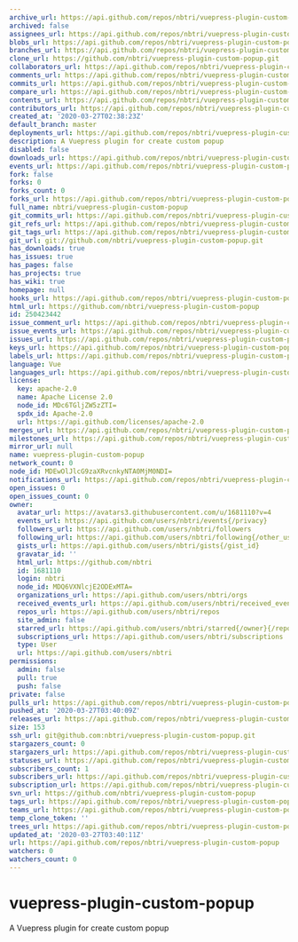 ```yaml
---
archive_url: https://api.github.com/repos/nbtri/vuepress-plugin-custom-popup/{archive_format}{/ref}
archived: false
assignees_url: https://api.github.com/repos/nbtri/vuepress-plugin-custom-popup/assignees{/user}
blobs_url: https://api.github.com/repos/nbtri/vuepress-plugin-custom-popup/git/blobs{/sha}
branches_url: https://api.github.com/repos/nbtri/vuepress-plugin-custom-popup/branches{/branch}
clone_url: https://github.com/nbtri/vuepress-plugin-custom-popup.git
collaborators_url: https://api.github.com/repos/nbtri/vuepress-plugin-custom-popup/collaborators{/collaborator}
comments_url: https://api.github.com/repos/nbtri/vuepress-plugin-custom-popup/comments{/number}
commits_url: https://api.github.com/repos/nbtri/vuepress-plugin-custom-popup/commits{/sha}
compare_url: https://api.github.com/repos/nbtri/vuepress-plugin-custom-popup/compare/{base}...{head}
contents_url: https://api.github.com/repos/nbtri/vuepress-plugin-custom-popup/contents/{+path}
contributors_url: https://api.github.com/repos/nbtri/vuepress-plugin-custom-popup/contributors
created_at: '2020-03-27T02:38:23Z'
default_branch: master
deployments_url: https://api.github.com/repos/nbtri/vuepress-plugin-custom-popup/deployments
description: A Vuepress plugin for create custom popup
disabled: false
downloads_url: https://api.github.com/repos/nbtri/vuepress-plugin-custom-popup/downloads
events_url: https://api.github.com/repos/nbtri/vuepress-plugin-custom-popup/events
fork: false
forks: 0
forks_count: 0
forks_url: https://api.github.com/repos/nbtri/vuepress-plugin-custom-popup/forks
full_name: nbtri/vuepress-plugin-custom-popup
git_commits_url: https://api.github.com/repos/nbtri/vuepress-plugin-custom-popup/git/commits{/sha}
git_refs_url: https://api.github.com/repos/nbtri/vuepress-plugin-custom-popup/git/refs{/sha}
git_tags_url: https://api.github.com/repos/nbtri/vuepress-plugin-custom-popup/git/tags{/sha}
git_url: git://github.com/nbtri/vuepress-plugin-custom-popup.git
has_downloads: true
has_issues: true
has_pages: false
has_projects: true
has_wiki: true
homepage: null
hooks_url: https://api.github.com/repos/nbtri/vuepress-plugin-custom-popup/hooks
html_url: https://github.com/nbtri/vuepress-plugin-custom-popup
id: 250423442
issue_comment_url: https://api.github.com/repos/nbtri/vuepress-plugin-custom-popup/issues/comments{/number}
issue_events_url: https://api.github.com/repos/nbtri/vuepress-plugin-custom-popup/issues/events{/number}
issues_url: https://api.github.com/repos/nbtri/vuepress-plugin-custom-popup/issues{/number}
keys_url: https://api.github.com/repos/nbtri/vuepress-plugin-custom-popup/keys{/key_id}
labels_url: https://api.github.com/repos/nbtri/vuepress-plugin-custom-popup/labels{/name}
language: Vue
languages_url: https://api.github.com/repos/nbtri/vuepress-plugin-custom-popup/languages
license:
  key: apache-2.0
  name: Apache License 2.0
  node_id: MDc6TGljZW5zZTI=
  spdx_id: Apache-2.0
  url: https://api.github.com/licenses/apache-2.0
merges_url: https://api.github.com/repos/nbtri/vuepress-plugin-custom-popup/merges
milestones_url: https://api.github.com/repos/nbtri/vuepress-plugin-custom-popup/milestones{/number}
mirror_url: null
name: vuepress-plugin-custom-popup
network_count: 0
node_id: MDEwOlJlcG9zaXRvcnkyNTA0MjM0NDI=
notifications_url: https://api.github.com/repos/nbtri/vuepress-plugin-custom-popup/notifications{?since,all,participating}
open_issues: 0
open_issues_count: 0
owner:
  avatar_url: https://avatars3.githubusercontent.com/u/1681110?v=4
  events_url: https://api.github.com/users/nbtri/events{/privacy}
  followers_url: https://api.github.com/users/nbtri/followers
  following_url: https://api.github.com/users/nbtri/following{/other_user}
  gists_url: https://api.github.com/users/nbtri/gists{/gist_id}
  gravatar_id: ''
  html_url: https://github.com/nbtri
  id: 1681110
  login: nbtri
  node_id: MDQ6VXNlcjE2ODExMTA=
  organizations_url: https://api.github.com/users/nbtri/orgs
  received_events_url: https://api.github.com/users/nbtri/received_events
  repos_url: https://api.github.com/users/nbtri/repos
  site_admin: false
  starred_url: https://api.github.com/users/nbtri/starred{/owner}{/repo}
  subscriptions_url: https://api.github.com/users/nbtri/subscriptions
  type: User
  url: https://api.github.com/users/nbtri
permissions:
  admin: false
  pull: true
  push: false
private: false
pulls_url: https://api.github.com/repos/nbtri/vuepress-plugin-custom-popup/pulls{/number}
pushed_at: '2020-03-27T03:40:09Z'
releases_url: https://api.github.com/repos/nbtri/vuepress-plugin-custom-popup/releases{/id}
size: 153
ssh_url: git@github.com:nbtri/vuepress-plugin-custom-popup.git
stargazers_count: 0
stargazers_url: https://api.github.com/repos/nbtri/vuepress-plugin-custom-popup/stargazers
statuses_url: https://api.github.com/repos/nbtri/vuepress-plugin-custom-popup/statuses/{sha}
subscribers_count: 1
subscribers_url: https://api.github.com/repos/nbtri/vuepress-plugin-custom-popup/subscribers
subscription_url: https://api.github.com/repos/nbtri/vuepress-plugin-custom-popup/subscription
svn_url: https://github.com/nbtri/vuepress-plugin-custom-popup
tags_url: https://api.github.com/repos/nbtri/vuepress-plugin-custom-popup/tags
teams_url: https://api.github.com/repos/nbtri/vuepress-plugin-custom-popup/teams
temp_clone_token: ''
trees_url: https://api.github.com/repos/nbtri/vuepress-plugin-custom-popup/git/trees{/sha}
updated_at: '2020-03-27T03:40:11Z'
url: https://api.github.com/repos/nbtri/vuepress-plugin-custom-popup
watchers: 0
watchers_count: 0
---
```


# vuepress-plugin-custom-popup
A Vuepress plugin for create custom popup
